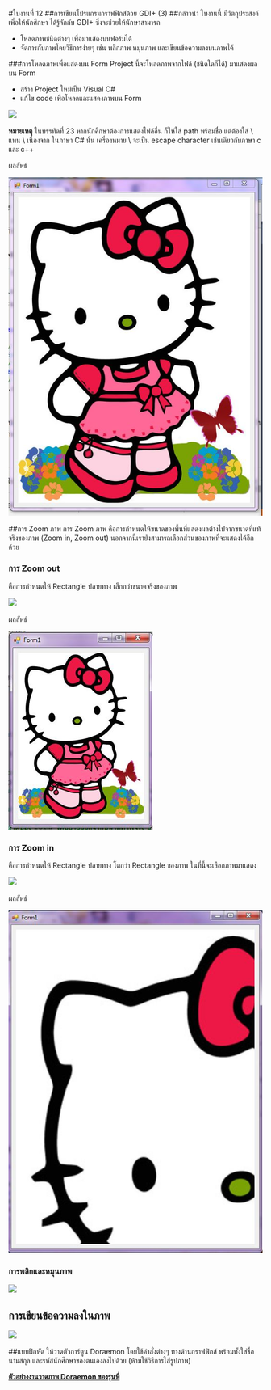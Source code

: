 #ใบงานที่ 12
##การเขียนโปรแกรมกราฟฟิกส์ด้วย GDI+ (3)
##กล่าวนำ
ใบงานนี้ มีวัตถุประสงค์ เพื่อให้นักศึกษา ได้รู้จักกับ GDI+ ซึ่งจะช่วยให้นักษาสามารถ
* โหลดภาพชนิดต่างๆ เพื่อมาแสดงบนฟอร์มได้
* จัดการกับภาพโดยวิธีการง่ายๆ เช่น พลิกภาพ หมุนภาพ และเขียนข้อความลงบนภาพได้

###การโหลดภาพเพื่อแสดงบน Form
Project นี้จะโหลดภาพจากไฟล์ (ชนิดใดก็ได้) มาแสดงผลบน Form 
* สร้าง Project ใหม่เป็น Visual C#
* แก้ไข code เพื่อโหลดและแสดงภาพบน Form 
</p align = "center">
<img src="https://github.com/Desktop-Programming-Lab-2559/LAB-12/blob/master/imgs/lab12-1.png">
</p> 

**หมายเหตุ** ในบรรทัดที่ 23 หากนักศึกษาต้องการแสดงไฟล์อื่น ก็ให้ใส่ path พร้อมชื่อ แต่ต้องใส่ \\ แทน \ เนื่องจาก ในภาษา C# นั้น เครื่องหมาย \ จะเป็น escape character เช่นเดียวกับภาษา c และ c++

ผลลัพธ์

![](https://github.com/fernkamon/LAB-12/blob/master/imgs/1.JPG)

##การ Zoom ภาพ
การ Zoom ภาพ คือการกำหนดให้ขนาดของพื้นที่แสดงผลต่างไปจากขนาดที่แท้จริงของภาพ (Zoom in, Zoom out) นอกจากนี้เรายังสามารถเลือกส่วนของภาพที่จะแสดงได้อีกด้วย

### การ Zoom out  
คือการกำหนดให้ Rectangle ปลายทาง เล็กกว่าขนาดจริงของภาพ
 </p align = "center">
<img src="https://github.com/Desktop-Programming-Lab-2559/LAB-12/blob/master/imgs/lab12-2.png">
</p> 

ผลลัพธ์

![](https://github.com/fernkamon/LAB-12/blob/master/imgs/2.JPG)

### การ Zoom in  
คือการกำหนดให้ Rectangle ปลายทาง โตกว่า Rectangle ของภาพ ในที่นี้จะเลือกภาพมาแสดง
 
</p align = "center">
<img src="https://github.com/Desktop-Programming-Lab-2559/LAB-12/blob/master/imgs/lab12-3.png">
</p> 

ผลลัพธ์

![](https://github.com/fernkamon/LAB-12/blob/master/imgs/3.JPG)

### การพลิกและหมุนภาพ
 </p align = "center">
<img src="https://github.com/Desktop-Programming-Lab-2559/LAB-12/blob/master/imgs/lab12-4.png">
</p> 


## การเขียนข้อความลงในภาพ
 </p align = "center">
<img src="https://github.com/Desktop-Programming-Lab-2559/LAB-12/blob/master/imgs/lab12-5.png">
</p> 


##แบบฝึกหัด
ให้วาดตัวการ์ตูน Doraemon โดยใช้คำสั่งต่างๆ ทางด้านกราฟฟิกส์ พร้อมทั้งใส่ชื่อ นามสกุล และรหัสนักศึกษาของตนเองลงไปด้วย (ห้ามใช้วิธีการใส่รูปภาพ)

**[ตัวอย่างงานวาดภาพ Doraemon ของรุ่นพี่](https://github.com/Desktop-Programming-Lab-2559/LAB-12/blob/master/Doraemon.md)**
